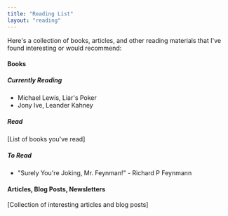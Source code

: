 ```yaml
---
title: "Reading List"
layout: "reading"
---
```


Here's a collection of books, articles, and other reading materials that I've found interesting or would recommend:

#### Books

##### Currently Reading
- Michael Lewis, Liar's Poker
- Jony Ive, Leander Kahney

##### Read
[List of books you've read]

##### To Read
- "Surely You're Joking, Mr. Feynman!" - Richard P Feynmann

#### Articles, Blog Posts, Newsletters
[Collection of interesting articles and blog posts]
